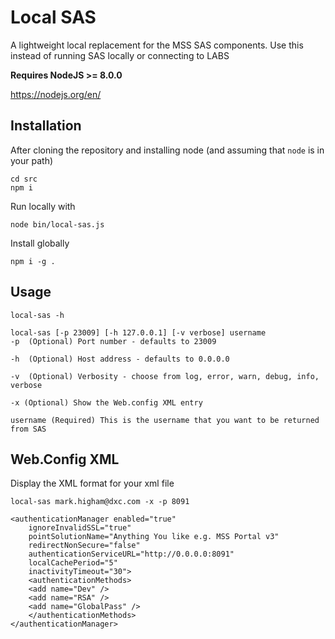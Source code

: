 # Local SAS

A lightweight local replacement for the MSS SAS components. Use this instead of running SAS locally or connecting to LABS

**Requires NodeJS >= 8.0.0**

https://nodejs.org/en/

## Installation

After cloning the repository and installing node (and assuming that `node` is in your path)

    cd src
    npm i

Run locally with

    node bin/local-sas.js

Install globally

    npm i -g .

## Usage

    local-sas -h

    local-sas [-p 23009] [-h 127.0.0.1] [-v verbose] username
    -p  (Optional) Port number - defaults to 23009
  
    -h  (Optional) Host address - defaults to 0.0.0.0
  
    -v  (Optional) Verbosity - choose from log, error, warn, debug, info, verbose
  
    -x (Optional) Show the Web.config XML entry
    
    username (Required) This is the username that you want to be returned from SAS

## Web.Config XML

Display the XML format for your xml file

    local-sas mark.higham@dxc.com -x -p 8091

    <authenticationManager enabled="true" 
        ignoreInvalidSSL="true" 
        pointSolutionName="Anything You like e.g. MSS Portal v3" 
        redirectNonSecure="false" 
        authenticationServiceURL="http://0.0.0.0:8091" 
        localCachePeriod="5"
        inactivityTimeout="30">
        <authenticationMethods>
        <add name="Dev" />
        <add name="RSA" />
        <add name="GlobalPass" />
        </authenticationMethods>
    </authenticationManager>

